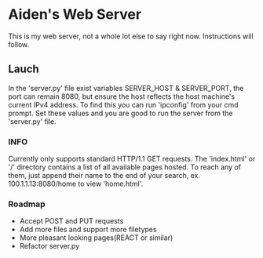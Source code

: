 # Aiden's Web Server

This is my web server, not a whole lot else to say right now. Instructions will follow.


## Lauch

In the 'server.py' file exist variables SERVER_HOST & SERVER_PORT, the port can remain 8080, 
but ensure the host reflects the host machine's current IPv4 address. To find this you can run 
'ipconfig' from your cmd prompt. Set these values and you are good to run the server from the 
'server.py' file.

### INFO
Currently only supports standard HTTP/1.1 GET requests. The 'index.html' or '/' directory 
contains a list of all available pages hosted. To reach any of them, just append their name 
to the end of your search, ex. 100.1.1.13:8080/home to view 'home.html'.

### Roadmap
- Accept POST and PUT requests  
- Add more files and support more filetypes  
- More pleasant looking pages(REACT or similar)  
- Refactor server.py